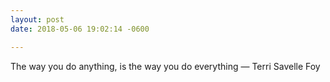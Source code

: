 ```yaml
---
layout: post
date: 2018-05-06 19:02:14 -0600

---
```

The way you do anything, is the way you do everything — Terri Savelle Foy
